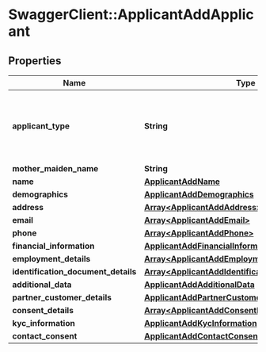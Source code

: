 # SwaggerClient::ApplicantAddApplicant

## Properties
Name | Type | Description | Notes
------------ | ------------- | ------------- | -------------
**applicant_type** | **String** | Type of an applicant.This is a reference data field.Please use /utilities/referenceData/{applicantType} resource to get valid values of this field with descriptions. You can use the fieldname as the referenceCode parameter to retrieve the values. | 
**mother_maiden_name** | **String** | Mothers maiden name | [optional] 
**name** | [**ApplicantAddName**](ApplicantAddName.md) |  | 
**demographics** | [**ApplicantAddDemographics**](ApplicantAddDemographics.md) |  | [optional] 
**address** | [**Array&lt;ApplicantAddAddress&gt;**](ApplicantAddAddress.md) |  | [optional] 
**email** | [**Array&lt;ApplicantAddEmail&gt;**](ApplicantAddEmail.md) |  | [optional] 
**phone** | [**Array&lt;ApplicantAddPhone&gt;**](ApplicantAddPhone.md) |  | [optional] 
**financial_information** | [**ApplicantAddFinancialInformation**](ApplicantAddFinancialInformation.md) |  | [optional] 
**employment_details** | [**Array&lt;ApplicantAddEmploymentDetails&gt;**](ApplicantAddEmploymentDetails.md) |  | [optional] 
**identification_document_details** | [**Array&lt;ApplicantAddIdentificationDocumentDetails&gt;**](ApplicantAddIdentificationDocumentDetails.md) |  | [optional] 
**additional_data** | [**ApplicantAddAdditionalData**](ApplicantAddAdditionalData.md) |  | [optional] 
**partner_customer_details** | [**ApplicantAddPartnerCustomerDetails**](ApplicantAddPartnerCustomerDetails.md) |  | [optional] 
**consent_details** | [**Array&lt;ApplicantAddConsentDetails&gt;**](ApplicantAddConsentDetails.md) |  | [optional] 
**kyc_information** | [**ApplicantAddKycInformation**](ApplicantAddKycInformation.md) |  | [optional] 
**contact_consent** | [**ApplicantAddContactConsent**](ApplicantAddContactConsent.md) |  | [optional] 


